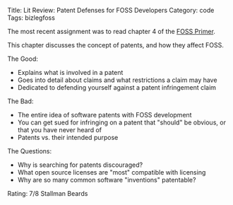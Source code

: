 Title: Lit Review: Patent Defenses for FOSS Developers
Category: code
Tags: bizlegfoss

The most recent assignment was to read chapter 4 of the [FOSS Primer][foss-primer].

This chapter discusses the concept of patents, and how they affect FOSS.

The Good:

- Explains what is involved in a patent
- Goes into detail about claims and what restrictions a claim may have
- Dedicated to defending yourself against a patent infringement claim

The Bad:

- The entire idea of software patents with FOSS development
- You can get sued for infringing on a patent that "should" be obvious, or that you have never heard of
- Patents vs. their intended purpose

The Questions:

- Why is searching for patents discouraged?
- What open source licenses are "most" compatible with licensing
- Why are so many common software "inventions" patentable?

Rating: 7/8 Stallman Beards

[foss-primer]: http://bizlegfoss-ritigm.rhcloud.com/static/books/decause-foss-primer.pdf
